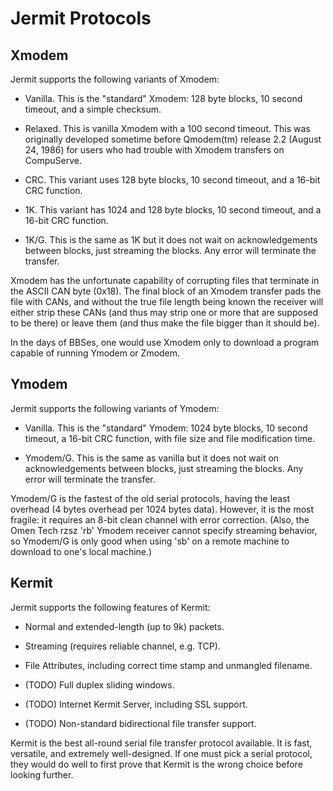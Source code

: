 Jermit Protocols
================

Xmodem
------

Jermit supports the following variants of Xmodem:

* Vanilla.  This is the "standard" Xmodem: 128 byte blocks, 10 second
  timeout, and a simple checksum.

* Relaxed.  This is vanilla Xmodem with a 100 second timeout.  This
  was originally developed sometime before Qmodem(tm) release 2.2
  (August 24, 1986) for users who had trouble with Xmodem transfers on
  CompuServe.

* CRC.  This variant uses 128 byte blocks, 10 second timeout, and a
  16-bit CRC function.

* 1K.  This variant has 1024 and 128 byte blocks, 10 second timeout,
  and a 16-bit CRC function.

* 1K/G.  This is the same as 1K but it does not wait on
  acknowledgements between blocks, just streaming the blocks.  Any
  error will terminate the transfer.

Xmodem has the unfortunate capability of corrupting files that
terminate in the ASCII CAN byte (0x18).  The final block of an Xmodem
transfer pads the file with CANs, and without the true file length
being known the receiver will either strip these CANs (and thus may
strip one or more that are supposed to be there) or leave them (and
thus make the file bigger than it should be).

In the days of BBSes, one would use Xmodem only to download a program
capable of running Ymodem or Zmodem.

Ymodem
------

Jermit supports the following variants of Ymodem:

* Vanilla.  This is the "standard" Ymodem: 1024 byte blocks, 10 second
  timeout, a 16-bit CRC function, with file size and file modification
  time.

* Ymodem/G.  This is the same as vanilla but it does not wait on
  acknowledgements between blocks, just streaming the blocks.  Any
  error will terminate the transfer.

Ymodem/G is the fastest of the old serial protocols, having the least
overhead (4 bytes overhead per 1024 bytes data).  However, it is the
most fragile: it requires an 8-bit clean channel with error
correction.  (Also, the Omen Tech rzsz 'rb' Ymodem receiver cannot
specify streaming behavior, so Ymodem/G is only good when using 'sb'
on a remote machine to download to one's local machine.)

Kermit
------

Jermit supports the following features of Kermit:

* Normal and extended-length (up to 9k) packets.

* Streaming (requires reliable channel, e.g. TCP).

* File Attributes, including correct time stamp and unmangled
  filename.

* (TODO) Full duplex sliding windows.

* (TODO) Internet Kermit Server, including SSL support.

* (TODO) Non-standard bidirectional file transfer support.

Kermit is the best all-round serial file transfer protocol available.
It is fast, versatile, and extremely well-designed.  If one must pick
a serial protocol, they would do well to first prove that Kermit is
the wrong choice before looking further.
